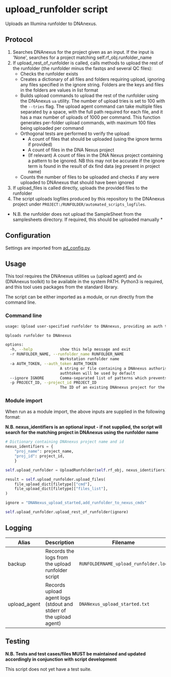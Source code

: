 
# upload_runfolder script

Uploads an Illumina runfolder to DNAnexus.

## Protocol

1. Searches DNAnexus for the project given as an input. If the input is 'None', searches for a project matching self.rf_obj.runfolder_name
2. If upload_rest_of_runfolder is called, calls methods to upload the rest of the runfolder (the runfolder minus the fastqs and several QC files):
    * Checks the runfolder exists
    * Creates a dictionary of all files and folders requiring upload, ignoring any files specified in the ignore string. Folders are the keys and files in the folders are values in list format
    * Builds upload commands to upload the rest of the runfolder using the DNAnexus `ua` utility. The number of upload tries is set to 100 with the `--tries` flag. The upload agent command can take multiple files separated by a space, with the full path required for each file, and it has a max number of uploads of 1000 per command. This function generates per-folder upload commands, with maximum 100 files being uploaded per command
    * Orthogonal tests are performed to verify the upload:
        - A count of files that should be uploaded (using the ignore terms if provided)
        - A count of files in the DNA Nexus project
        - (If relevant) A count of files in the DNA Nexus project containing a pattern to be ignored. NB this may not be accurate if the ignore term is found in the result of dx find data (eg present in project name)
    * Counts the number of files to be uploaded and checks if any were uploaded to DNAnexus that should have been ignored
3. If upload_files is called directly, uploads the provided files to the runfolder                
4. The script uploads logfiles produced by this repository to the DNAnexus project under `PROJECT:/RUNFOLDER/automated_scripts_logfiles`.

* N.B. the runfolder does not upload the SampleSheet from the samplesheets directory. If required, this should be uploaded manually *

## Configuration

Settings are imported from [ad_config.py](../config/ad_config.py).  

## Usage

This tool requires the DNAnexus utilities `ua` (upload agent) and `dx` (DNAnexus toolkit) to be available in the system PATH. Python3 is required, and this tool uses packages from the standard library.

The script can be either imported as a module, or run directly from the command line.

### Command line

```bash
usage: Upload user-specified runfolder to DNAnexus, providing an auth token, project ID to upload to, and any file patterns that should be ignored

Uploads runfolder to DNAnexus

options:
  -h, --help            show this help message and exit
  -r RUNFOLDER_NAME, --runfolder_name RUNFOLDER_NAME
                        Workstation runfolder name
  -a AUTH_TOKEN, --auth_token AUTH_TOKEN
                        A string or file containing a DNAnexus authorisation key used to access the DNAnexus project. If not specified, the config-specified
                        authtoken will be used by default
  --ignore IGNORE       Comma-separated list of patterns which prevents the file from being uploaded if any pattern is present in filename or filepath.
  -p PROJECT_ID, --project_id PROJECT_ID
                        The ID of an existing DNAnexus project for the given runfolder
```

### Module import

When run as a module import, the above inputs are supplied in the following format:

**N.B. nexus_identifiers is an optional input - if not supplied, the script will search for
the matching project in DNAnexus using the runfolder name**

```python
# Dictionary containing DNAnexus project name and id
nexus_identifiers = {
    "proj_name": project_name,
    "proj_id": project_id,
    }

self.upload_runfolder = UploadRunfolder(self.rf_obj, nexus_identifiers)

result = self.upload_runfolder.upload_files(
    file_upload_dict[filetype]["cmd"],
    file_upload_dict[filetype]["files_list"],
)

ignore = "DNANexus_upload_started,add_runfolder_to_nexus_cmds"

self.upload_runfolder.upload_rest_of_runfolder(ignore)
```

## Logging
| Alias | Description | Filename | Location |
| ------------------ | ------------------------------------------------------------------------------ | ----------------------------------------------------- | ---------------------------------------------------------------------------------- |
| backup | Records the logs from the upload runfolder script | `RUNFOLDERNAME_upload_runfolder.log` | `/usr/local/src/mokaguys/automate_demultiplexing_logfiles/upload_runfolder_script_logfiles/` |
| upload_agent | Records upload agent logs (stdout and stderr of the upload agent) | `DNANexus_upload_started.txt` | Within the runfolder |

## Testing

**N.B. Tests and test cases/files MUST be maintained and updated accordingly in conjunction with script development**

This script does not yet have a test suite.
